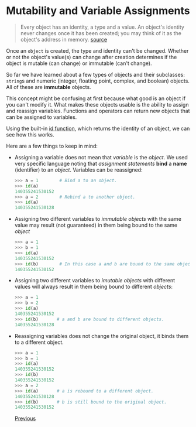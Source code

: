 # Mutability and Variable Assignments

> Every object has an identity, a type and a value. An object's identity never changes once it has been created; you may think of it as the object's address in memory. [source](https://docs.python.org/3/reference/datamodel.html#data-model)

Once an `object` is created, the type and identity can't be changed. Whether or not the object's value(s) can change after creation determines if the object is mutable (can change) or immutable (can't change).

So far we have learned about a few types of objects and their subclasses: `string`s and numeric (integer, floating point, complex, and boolean) objects. All of these are **immutable** objects.

This concept might be confusing at first because what good is an object if you can't modify it. What makes these objects usable is the ability to assign and reassign variables. Functions and operators can return new objects that can be assigned to variables.

Using the built-in [id function](https://docs.python.org/3/library/functions.html#id), which returns the identity of an object, we can see how this works.

Here are a few things to keep in mind:

- Assigning a variable does not mean that _variable_ is the _object_. We used very specific language noting that _assignment statements_ **bind** a **name** (identifier) to an _object_. Variables can be reassigned:

  ```python
  >>> a = 1        # Bind a to an object.
  >>> id(a)
  140355241530152
  >>> a = 2        # Rebind a to another object.
  >>> id(a)
  140355241530128
  ```

- Assigning two different variables to _immutable objects_ with the same value may result (not guaranteed) in them being bound to the same _object_

  ```python
  >>> a = 1
  >>> b = 1
  >>> id(a)
  140355241530152
  >>> id(b)        # In this case a and b are bound to the same object.
  140355241530152
  ```

- Assigning two different variables to _imutable objects_ with different values will always result in them being bound to different _objects_:

  ```python
  >>> a = 1
  >>> b = 2
  >>> id(a)
  140355241530152
  >>> id(b)       # a and b are bound to different objects.
  140355241530128
  ```

- Reassigning variables does not change the original object, it binds them to a different object.

  ```python
  >>> a = 1
  >>> b = 1
  >>> id(a)
  140355241530152
  >>> id(b)
  140355241530152
  >>> a = 2
  >>> id(a)       # a is rebound to a different object.
  140355241530128
  >>> id(b)       # b is still bound to the original object.
  140355241530152
  ```

  [Previous](Python-Basics)
